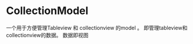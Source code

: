 # CollectionModel
一个用于方便管理Tableview  和  collectionview 的model 。   即管理tableview和collectionview的数据。 数据即视图
